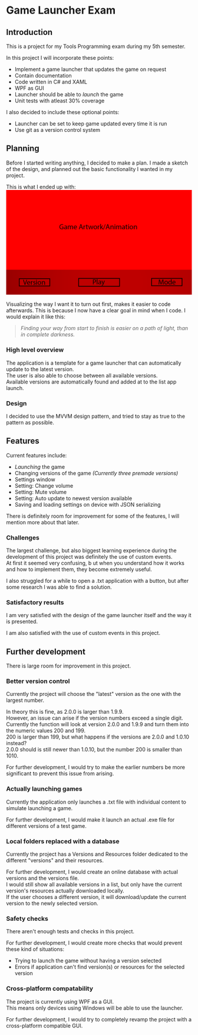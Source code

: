 # Game Launcher Exam

## Introduction
This is a project for my Tools Programming exam during my 5th semester.

In this project I will incorporate these points:

- Implement a game launcher that updates the game on request
- Contain documentation
- Code written in C# and XAML
- WPF as GUI
- Launcher should be able to *launch* the game
- Unit tests with atleast 30% coverage

I also decided to include these optional points:

- Launcher can be set to keep game updated every time it is run
- Use git as a version control system

## Planning
Before I started writing anything, I decided to make a plan. I made a sketch of the design,
and planned out the basic functionality I wanted in my project.

This is what I ended up with:  
![Sketch of Game Launcher](Resources/Sketch.png "Sketch")

Visualizing the way I want it to turn out first, makes it easier to code afterwards.
This is because I now have a clear goal in mind when I code. I would explain it like this:  
> *Finding your way from start to finish is easier on a path of light, than in complete darkness.*

### High level overview
The application is a template for a game launcher that can automatically update to the latest version.  
The user is also able to choose between all available versions.   
Available versions are automatically found and added at to the list app launch.

### Design

I decided to use the MVVM design pattern, and tried to stay as true to the pattern as possible.

## Features

Current features include:

- *Launching* the game
- Changing versions of the game *(Currently three premade versions)*
- Settings window
- Setting: Change volume
- Setting: Mute volume
- Setting: Auto update to newest version available
- Saving and loading settings on device with JSON serializing


There is definitely room for improvement for some of the features, I will mention more about that later.

### Challenges
The largest challenge, but also biggest learning experience during the development of this project was definitely the use of custom events.   
At first it seemed very confusing, b ut when you understand how it works and how to implement them, they become extremely useful.   
   
I also struggled for a while to open a .txt application with a button, but after some research I was able to find a solution.

### Satisfactory results
I am very satisfied with the design of the game launcher itself and the way it is presented.   

I am also satisfied with the use of custom events in this project.

## Further development
There is large room for improvement in this project.

### Better version control
Currently the project will choose the "latest" version as the one with the largest number.   

In theory this is fine, as 2.0.0 is larger than 1.9.9.  
However, an issue can arise if the version numbers exceed a single digit.  
Currently the function will look at version 2.0.0 and 1.9.9 and turn them into the numeric values 200 and 199.   
200 is larger than 199, but what happens if the versions are 2.0.0 and 1.0.10 instead?   
2.0.0 should is still newer than 1.0.10, but the number 200 is smaller than 1010.

For further development, I would try to make the earlier numbers be more significant to prevent this issue from arising.

### Actually launching games
Currently the application only launches a .txt file with individual content to simulate launching a game.

For further development, I would make it launch an actual .exe file for different versions of a test game.

### Local folders replaced with a database
Currently the project has a Versions and Resources folder dedicated to the different "versions" and their resources.

For further development, I would create an online database with actual versions and the versions file.  
I would still show all available versions in a list, but only have the current version's resources actually downloaded locally.  
If the user chooses a different version, it will download/update the current version to the newly selected version.


### Safety checks
There aren't enough tests and checks in this project.  

For further development, I would create more checks that would prevent these kind of situations:

- Trying to launch the game without having a version selected
- Errors if application can't find version(s) or resources for the selected version


### Cross-platform compatability
The project is currently using WPF as a GUI.   
This means only devices using Windows will be able to use the launcher.

For further development, I would try to completely revamp the project with a cross-platform compatible GUI. 